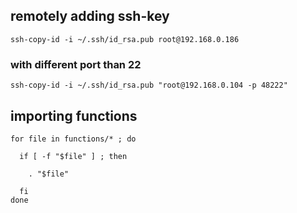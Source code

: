 ## remotely adding ssh-key 
`ssh-copy-id -i ~/.ssh/id_rsa.pub root@192.168.0.186`
### with different port than 22
`ssh-copy-id -i ~/.ssh/id_rsa.pub "root@192.168.0.104 -p 48222"`
## importing functions
```
for file in functions/* ; do

  if [ -f "$file" ] ; then

    . "$file"

  fi
done
```
